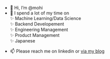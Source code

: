 - 👋 Hi, I’m @mohi
- 👀 I spend a lot of my time on  
     ✨ Machine Learning/Data Science  
     ✨ Backend Developement   
     ✨ Engineering Management   
     ✨ Product Management    
     ✨ Japanese 
<!---
- 🌱 I’m currently learning ...
- 💞️ I’m looking to collaborate on ...
--->
- 📫 Please reach me on linkedin or [via my blog](mohi.github.io)

<!---
mohi/mohi is a ✨ special ✨ repository because its `README.md` (this file) appears on your GitHub profile.
You can click the Preview link to take a look at your changes.
--->
